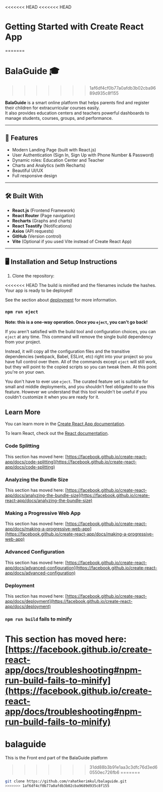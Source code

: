 <<<<<<< HEAD
<<<<<<< HEAD
# Getting Started with Create React App
=======
# BalaGuide 🎓
>>>>>>> 1af6df4cf0b77a0afdb3b02cba9689d935c8f155

**BalaGuide** is a smart online platform that helps parents find and register their children for extracurricular courses easily.  
It also provides education centers and teachers powerful dashboards to manage students, courses, groups, and performance.

---

## 🚀 Features

- Modern Landing Page (built with React.js)
- User Authentication (Sign In, Sign Up with Phone Number & Password)
- Dynamic roles: Education Center and Teacher
- Charts and Analytics (with Recharts)
- Beautiful UI/UX
- Full responsive design

---

## 🛠️ Built With

- **React.js** (Frontend Framework)
- **React Router** (Page navigation)
- **Recharts** (Graphs and charts)
- **React Toastify** (Notifications)
- **Axios** (API requests)
- **GitHub** (Version control)
- **Vite** (Optional if you used Vite instead of Create React App)

---

## 🖥️ Installation and Setup Instructions

1. Clone the repository:

<<<<<<< HEAD
The build is minified and the filenames include the hashes.\
Your app is ready to be deployed!

See the section about [deployment](https://facebook.github.io/create-react-app/docs/deployment) for more information.

### `npm run eject`

**Note: this is a one-way operation. Once you `eject`, you can't go back!**

If you aren't satisfied with the build tool and configuration choices, you can `eject` at any time. This command will remove the single build dependency from your project.

Instead, it will copy all the configuration files and the transitive dependencies (webpack, Babel, ESLint, etc) right into your project so you have full control over them. All of the commands except `eject` will still work, but they will point to the copied scripts so you can tweak them. At this point you're on your own.

You don't have to ever use `eject`. The curated feature set is suitable for small and middle deployments, and you shouldn't feel obligated to use this feature. However we understand that this tool wouldn't be useful if you couldn't customize it when you are ready for it.

## Learn More

You can learn more in the [Create React App documentation](https://facebook.github.io/create-react-app/docs/getting-started).

To learn React, check out the [React documentation](https://reactjs.org/).

### Code Splitting

This section has moved here: [https://facebook.github.io/create-react-app/docs/code-splitting](https://facebook.github.io/create-react-app/docs/code-splitting)

### Analyzing the Bundle Size

This section has moved here: [https://facebook.github.io/create-react-app/docs/analyzing-the-bundle-size](https://facebook.github.io/create-react-app/docs/analyzing-the-bundle-size)

### Making a Progressive Web App

This section has moved here: [https://facebook.github.io/create-react-app/docs/making-a-progressive-web-app](https://facebook.github.io/create-react-app/docs/making-a-progressive-web-app)

### Advanced Configuration

This section has moved here: [https://facebook.github.io/create-react-app/docs/advanced-configuration](https://facebook.github.io/create-react-app/docs/advanced-configuration)

### Deployment

This section has moved here: [https://facebook.github.io/create-react-app/docs/deployment](https://facebook.github.io/create-react-app/docs/deployment)

### `npm run build` fails to minify

This section has moved here: [https://facebook.github.io/create-react-app/docs/troubleshooting#npm-run-build-fails-to-minify](https://facebook.github.io/create-react-app/docs/troubleshooting#npm-run-build-fails-to-minify)
=======
# balaguide
This is the Front end part of the BalaGuide platform
>>>>>>> 31dd88b3b91e1aa3c3dfc76d3ed60550ec726fb6
=======
```bash
git clone https://github.com/rahatkerimkul/balaguide.git
>>>>>>> 1af6df4cf0b77a0afdb3b02cba9689d935c8f155
